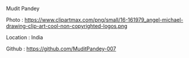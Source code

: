 Mudit Pandey

Photo : https://www.clipartmax.com/png/small/16-161979_angel-michael-drawing-clip-art-cool-non-copyrighted-logos.png

Location : India

Github : https://github.com/MuditPandey-007
